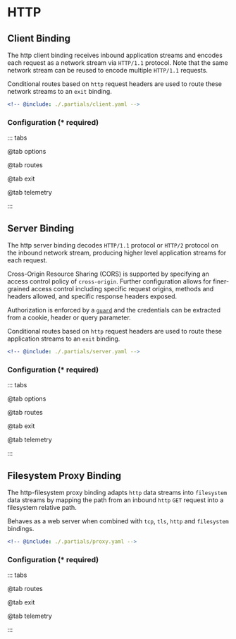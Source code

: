 # HTTP

## Client Binding

The http client binding receives inbound application streams and encodes each request as a network stream via `HTTP/1.1` protocol. Note that the same network stream can be reused to encode multiple `HTTP/1.1` requests.

Conditional routes based on `http` request headers are used to route these network streams to an `exit` binding.

```yaml {3}
<!-- @include: ./.partials/client.yaml -->
```

### Configuration (\* required)

::: tabs

@tab options

<!-- @include: ./.partials/client-options.md -->

@tab routes

<!-- @include: ./.partials/http-routes.md -->

@tab exit

<!-- @include: ../.partials/exit.md -->

@tab telemetry

<!-- @include: ../.partials/telemetry-http.md -->

:::

## Server Binding

The http server binding decodes `HTTP/1.1` protocol or `HTTP/2` protocol on the inbound network stream, producing higher level application streams for each request.

Cross-Origin Resource Sharing (CORS) is supported by specifying an access control policy of `cross-origin`. Further configuration allows for finer-grained access control including specific request origins, methods and headers allowed, and specific response headers exposed.

Authorization is enforced by a [`guard`](../../../config/overview.md#guards) and the credentials can be extracted from a cookie, header or query parameter.

Conditional routes based on `http` request headers are used to route these application streams to an `exit` binding.

```yaml {3}
<!-- @include: ./.partials/server.yaml -->
```

### Configuration (\* required)

::: tabs

@tab options

<!-- @include: ./.partials/server-options.md -->

@tab routes

<!-- @include: ./.partials/http-routes.md -->

@tab exit

<!-- @include: ../.partials/exit.md -->

@tab telemetry

<!-- @include: ../.partials/telemetry-http.md -->

:::

## Filesystem Proxy Binding

The http-filesystem proxy binding adapts `http` data streams into `filesystem` data streams by mapping the path from an inbound `http` `GET` request into a filesystem relative path.

Behaves as a web server when combined with `tcp`, `tls`, `http` and `filesystem` bindings.

```yaml {3}
<!-- @include: ./.partials/proxy.yaml -->
```

### Configuration (\* required)

::: tabs

@tab routes

<!-- @include: ./.partials/routes.md -->

@tab exit

<!-- @include: ../.partials/exit.md -->

@tab telemetry

<!-- @include: ../.partials/telemetry-http.md -->

:::

